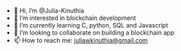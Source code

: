 - 👋 Hi, I’m @Julia-Kinuthia
- 👀 I’m interested in blockchain development
- 🌱 I’m currently learning C, python, SQL and Javascript
- 💞️ I’m looking to collaborate on building a blockchain app
- 📫 How to reach me: juliawkinuthia@gmail.com

<!---
Julia-Kinuthia/Julia-Kinuthia is a ✨ special ✨ repository because its `README.md` (this file) appears on your GitHub profile.
You can click the Preview link to take a look at your changes.
--->
